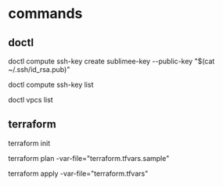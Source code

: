 # commands

## doctl

doctl compute ssh-key create sublimee-key --public-key "$(cat ~/.ssh/id_rsa.pub)"

doctl compute ssh-key list

doctl vpcs list

## terraform

terraform init

terraform plan -var-file="terraform.tfvars.sample"

terraform apply -var-file="terraform.tfvars"
